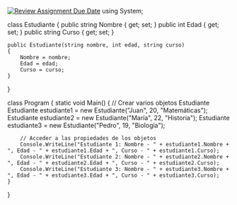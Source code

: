 [![Review Assignment Due Date](https://classroom.github.com/assets/deadline-readme-button-24ddc0f5d75046c5622901739e7c5dd533143b0c8e959d652212380cedb1ea36.svg)](https://classroom.github.com/a/q9-ElqXa)
using System;

class Estudiante
{
    public string Nombre { get; set; }
    public int Edad { get; set; }
    public string Curso { get; set; }

    public Estudiante(string nombre, int edad, string curso)
    {
        Nombre = nombre;
        Edad = edad;
        Curso = curso;
    }
}

class Program
{
    static void Main()
    {
        // Crear varios objetos Estudiante
        Estudiante estudiante1 = new Estudiante("Juan", 20, "Matemáticas");
        Estudiante estudiante2 = new Estudiante("María", 22, "Historia");
        Estudiante estudiante3 = new Estudiante("Pedro", 19, "Biología");

        // Acceder a las propiedades de los objetos
        Console.WriteLine("Estudiante 1: Nombre - " + estudiante1.Nombre + ", Edad - " + estudiante1.Edad + ", Curso - " + estudiante1.Curso);
        Console.WriteLine("Estudiante 2: Nombre - " + estudiante2.Nombre + ", Edad - " + estudiante2.Edad + ", Curso - " + estudiante2.Curso);
        Console.WriteLine("Estudiante 3: Nombre - " + estudiante3.Nombre + ", Edad - " + estudiante3.Edad + ", Curso - " + estudiante3.Curso);
    }
}

